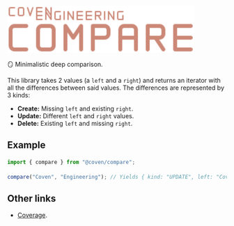 <img alt="Coven Engineering Compare logo" src="https://raw.githubusercontent.com/covenengineering/libraries/main/@coven/compare/logo.svg" height="108" />

🪞 Minimalistic deep comparison.

This library takes 2 values (a `left` and a `right`) and returns an iterator
with all the differences between said values. The differences are represented by
3 kinds:

- **Create:** Missing `left` and existing `right`.
- **Update:** Different `left` and `right` values.
- **Delete:** Existing `left` and missing `right`.

## Example

```typescript
import { compare } from "@coven/compare";

compare("Coven", "Engineering"); // Yields { kind: "UPDATE", left: "Coven", right: "Engineering" }
```

## Other links

- [Coverage](https://coveralls.io/github/covenengineering/libraries).
